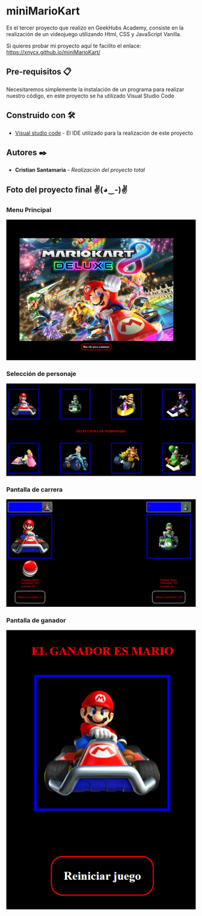 # miniMarioKart

Es el tercer proyecto que realizo en GeekHubs Academy, consiste en la realización de un videojuego utilizando Html, CSS y JavaScript Vanilla.

Si quieres probar mi proyecto aquí te facilito el enlace: https://xnycx.github.io/miniMarioKart/

## Pre-requisitos 📋

Necesitaremos simplemente la instalación de un programa para realizar nuestro código, en este proyecto se ha utilizado Visual Studio Code

## Construido con 🛠️

* [Visual studio code](https://code.visualstudio.com/Download/) - El IDE utilizado para la realización de este proyecto

## Autores ✒️

* **Cristian Santamaria** - *Realización del proyecto total*

## Foto del proyecto final ✌(◕‿-)✌

### Menu Principal
![foto](/img/menuInicio.PNG)
### Selección de personaje
![foto](/img/menuPersonaje.PNG)
### Pantalla de carrera
![foto](/img/menuCarrera.PNG)
### Pantalla de ganador
![foto](/img/menuGanador.PNG)
